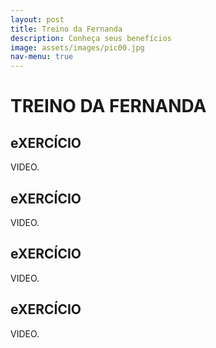 ```yaml
---
layout: post
title: Treino da Fernanda
description: Conheça seus benefícios
image: assets/images/pic00.jpg
nav-menu: true
---
```


# TREINO DA FERNANDA

## eXERCÍCIO

VIDEO.

## eXERCÍCIO

VIDEO.

## eXERCÍCIO

VIDEO.

## eXERCÍCIO

VIDEO.